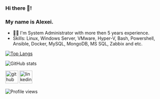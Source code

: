 ### Hi there 👋!
### My name is Alexei.

- 👨‍💻 I'm System Administrator with more then 5 years experience.
- Skills: Linux, Windows Server, VMware, Hyper-V, Bash, Powershell, Ansible, Docker, MySQL, MongoDB, MS SQL, Zabbix and etc.

[![Top Langs](https://github-readme-stats.vercel.app/api/top-langs/?username=arma2ra)](https://github.com/anuraghazra/github-readme-stats)

![GitHub stats](https://github-readme-stats.vercel.app/api?username=arma2ra&show_icons=true)

[<img src='https://cdn.jsdelivr.net/npm/simple-icons@3.0.1/icons/github.svg' alt='github' height='40'>](https://github.com/arma2ra)  [<img src='https://cdn.jsdelivr.net/npm/simple-icons@3.0.1/icons/linkedin.svg' alt='linkedin' height='40'>](https://www.linkedin.com/in/alexei-drozd-040590//) 

![Profile views](https://gpvc.arturio.dev/arma2ra)
